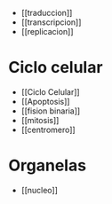 - [[traduccion]]
- [[transcripcion]]
- [[replicacion]]

# Ciclo celular
- [[Ciclo Celular]]
- [[Apoptosis]]
- [[fision binaria]]
- [[mitosis]]
- [[centromero]]
# Organelas
- [[nucleo]]
